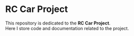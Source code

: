 # RC Car Project

This repository is dedicated to the **RC Car Project**.  
Here I store code and documentation related to the project.